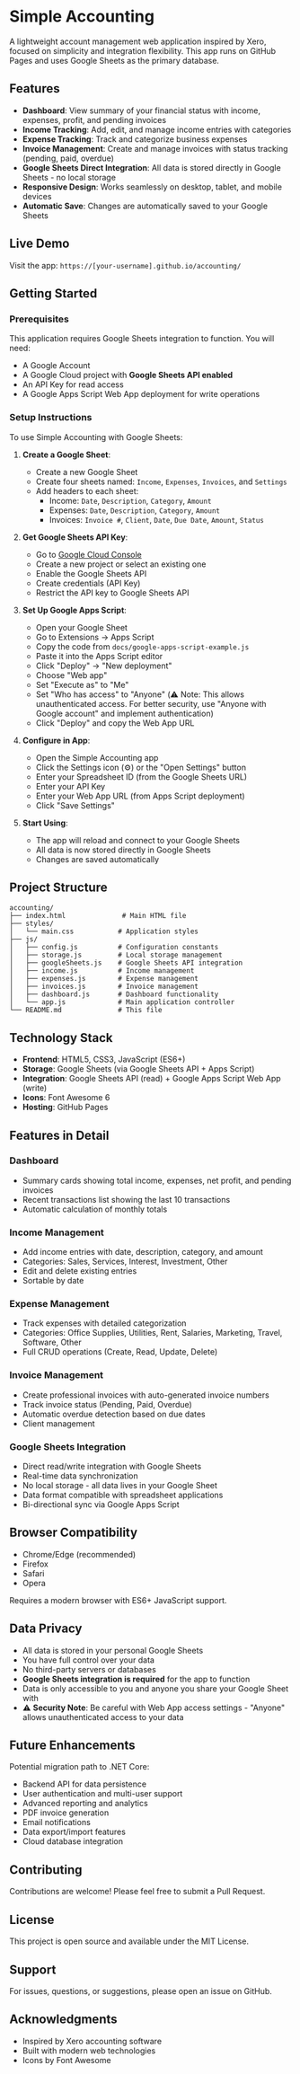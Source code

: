 # Simple Accounting

A lightweight account management web application inspired by Xero, focused on simplicity and integration flexibility. This app runs on GitHub Pages and uses Google Sheets as the primary database.

## Features

- **Dashboard**: View summary of your financial status with income, expenses, profit, and pending invoices
- **Income Tracking**: Add, edit, and manage income entries with categories
- **Expense Tracking**: Track and categorize business expenses
- **Invoice Management**: Create and manage invoices with status tracking (pending, paid, overdue)
- **Google Sheets Direct Integration**: All data is stored directly in Google Sheets - no local storage
- **Responsive Design**: Works seamlessly on desktop, tablet, and mobile devices
- **Automatic Save**: Changes are automatically saved to your Google Sheets

## Live Demo

Visit the app: `https://[your-username].github.io/accounting/`

## Getting Started

### Prerequisites

This application requires Google Sheets integration to function. You will need:
- A Google Account
- A Google Cloud project with **Google Sheets API enabled**
- An API Key for read access
- A Google Apps Script Web App deployment for write operations

### Setup Instructions

To use Simple Accounting with Google Sheets:

1. **Create a Google Sheet**:
   - Create a new Google Sheet
   - Create four sheets named: `Income`, `Expenses`, `Invoices`, and `Settings`
   - Add headers to each sheet:
     - Income: `Date`, `Description`, `Category`, `Amount`
     - Expenses: `Date`, `Description`, `Category`, `Amount`
     - Invoices: `Invoice #`, `Client`, `Date`, `Due Date`, `Amount`, `Status`

2. **Get Google Sheets API Key**:
   - Go to [Google Cloud Console](https://console.cloud.google.com/)
   - Create a new project or select an existing one
   - Enable the Google Sheets API
   - Create credentials (API Key)
   - Restrict the API key to Google Sheets API

3. **Set Up Google Apps Script**:
   - Open your Google Sheet
   - Go to Extensions → Apps Script
   - Copy the code from `docs/google-apps-script-example.js`
   - Paste it into the Apps Script editor
   - Click "Deploy" → "New deployment"
   - Choose "Web app"
   - Set "Execute as" to "Me"
   - Set "Who has access" to "Anyone" (⚠️ Note: This allows unauthenticated access. For better security, use "Anyone with Google account" and implement authentication)
   - Click "Deploy" and copy the Web App URL

4. **Configure in App**:
   - Open the Simple Accounting app
   - Click the Settings icon (⚙️) or the "Open Settings" button
   - Enter your Spreadsheet ID (from the Google Sheets URL)
   - Enter your API Key
   - Enter your Web App URL (from Apps Script deployment)
   - Click "Save Settings"

5. **Start Using**:
   - The app will reload and connect to your Google Sheets
   - All data is now stored directly in Google Sheets
   - Changes are saved automatically

## Project Structure

```
accounting/
├── index.html              # Main HTML file
├── styles/
│   └── main.css           # Application styles
├── js/
│   ├── config.js          # Configuration constants
│   ├── storage.js         # Local storage management
│   ├── googleSheets.js    # Google Sheets API integration
│   ├── income.js          # Income management
│   ├── expenses.js        # Expense management
│   ├── invoices.js        # Invoice management
│   ├── dashboard.js       # Dashboard functionality
│   └── app.js             # Main application controller
└── README.md              # This file
```

## Technology Stack

- **Frontend**: HTML5, CSS3, JavaScript (ES6+)
- **Storage**: Google Sheets (via Google Sheets API + Apps Script)
- **Integration**: Google Sheets API (read) + Google Apps Script Web App (write)
- **Icons**: Font Awesome 6
- **Hosting**: GitHub Pages

## Features in Detail

### Dashboard
- Summary cards showing total income, expenses, net profit, and pending invoices
- Recent transactions list showing the last 10 transactions
- Automatic calculation of monthly totals

### Income Management
- Add income entries with date, description, category, and amount
- Categories: Sales, Services, Interest, Investment, Other
- Edit and delete existing entries
- Sortable by date

### Expense Management
- Track expenses with detailed categorization
- Categories: Office Supplies, Utilities, Rent, Salaries, Marketing, Travel, Software, Other
- Full CRUD operations (Create, Read, Update, Delete)

### Invoice Management
- Create professional invoices with auto-generated invoice numbers
- Track invoice status (Pending, Paid, Overdue)
- Automatic overdue detection based on due dates
- Client management

### Google Sheets Integration
- Direct read/write integration with Google Sheets
- Real-time data synchronization
- No local storage - all data lives in your Google Sheet
- Data format compatible with spreadsheet applications
- Bi-directional sync via Google Apps Script

## Browser Compatibility

- Chrome/Edge (recommended)
- Firefox
- Safari
- Opera

Requires a modern browser with ES6+ JavaScript support.

## Data Privacy

- All data is stored in your personal Google Sheets
- You have full control over your data
- No third-party servers or databases
- **Google Sheets integration is required** for the app to function
- Data is only accessible to you and anyone you share your Google Sheet with
- ⚠️ **Security Note**: Be careful with Web App access settings - "Anyone" allows unauthenticated access to your data

## Future Enhancements

Potential migration path to .NET Core:
- Backend API for data persistence
- User authentication and multi-user support
- Advanced reporting and analytics
- PDF invoice generation
- Email notifications
- Data export/import features
- Cloud database integration

## Contributing

Contributions are welcome! Please feel free to submit a Pull Request.

## License

This project is open source and available under the MIT License.

## Support

For issues, questions, or suggestions, please open an issue on GitHub.

## Acknowledgments

- Inspired by Xero accounting software
- Built with modern web technologies
- Icons by Font Awesome
